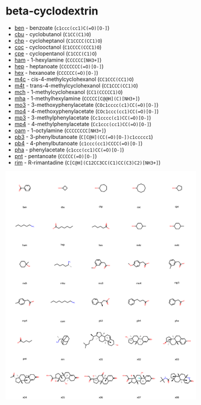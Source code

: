 # beta-cyclodextrin

* [ben](ben) - benzoate (`c1ccc(cc1)C(=O)[O-]`)
* [cbu](cbu) - cyclobutanol (`C1CC(C1)O`)
* [chp](chp) - cycloheptanol (`C1CCCC(CC1)O`)
* [coc](coc) - cyclooctanol (`C1CCCC(CCC1)O`)
* [cpe](cpe) - cyclopentanol (`C1CCC(C1)O`)
* [ham](ham) - 1-hexylamine (`CCCCCC[NH3+]`)
* [hep](hep) - heptanoate (`CCCCCCC(=O)[O-]`)
* [hex](hex) - hexanoate (`CCCCCC(=O)[O-]`)
* [m4c](m4c) - cis-4-methylcyclohexanol (`CC1CCC(CC1)O`)
* [m4t](m4t) - trans-4-methylcyclohexanol (`CC1CCC(CC1)O`)
* [mch](mch) - 1-methylcyclohexanol (`CC1(CCCCC1)O`)
* [mha](mha) - 1-methylhexylamine (`CCCCC[C@@H](C)[NH3+]`)
* [mo3](mo3) - 3-methoxyphenylacetate (`COc1cccc(c1)CC(=O)[O-]`)
* [mo4](mo4) - 4-methoxyphenylacetate (`COc1ccc(cc1)CC(=O)[O-]`)
* [mp3](mp3) - 3-methylphenylacetate (`Cc1cccc(c1)CC(=O)[O-]`)
* [mp4](mp4) - 4-methylphenylacetate (`Cc1ccc(cc1)CC(=O)[O-]`)
* [oam](oam) - 1-octylamine (`CCCCCCCC[NH3+]`)
* [pb3](pb3) - 3-phenylbutanoate (`C[C@H](CC(=O)[O-])c1ccccc1`)
* [pb4](pb4) - 4-phenylbutanoate (`c1ccc(cc1)CCCC(=O)[O-]`)
* [pha](pha) - phenylacetate (`c1ccc(cc1)CC(=O)[O-]`)
* [pnt](pnt) - pentanoate (`CCCCC(=O)[O-]`)
* [rim](rim) - R-rimantadine (`C[C@H](C12CC3CC(C1)CC(C3)C2)[NH3+]`)

<img src="bcd.svg" width="960"/>
